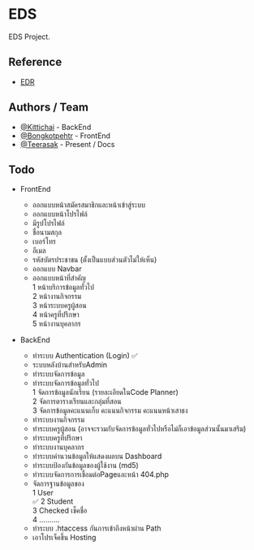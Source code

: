 
# EDS

EDS Project.


## Reference

 - [EDR](http://udontech.appedr.com/edr/login.do)

## Authors / Team

- [@Kittichai](https://web.facebook.com/kittichai002/) - BackEnd
- [@Bongkotpehtr](https://web.facebook.com/artz.artz.7798) - FrontEnd
- [@Teerasak](https://web.facebook.com/tee.teerasak.5015) - Present / Docs


## Todo

- FrontEnd<br>
  - ออกแบบหน้าสมัครสมาชิกและหน้าเข้าสู่ระบบ
  - ออกแบบหน้าโปรไฟล์
   - มีรูปโปรไฟล์
   - ชื่อนามสกุล
   - เบอร์โทร
   - อีเมล
   - รหัสบัตรประชาชน (ตั้งเป็นแบบส่วนตัวไม่ให้เห็น) 
   - ออกแบบ Navbar 
   - ออกแบบหน้าที่สำคัญ<br>
   1 หน้าบริการข้อมูลทั่วไป<br>
   2 หน้างานกิจกรรม<br>
   3 หน้าระบบครูผู้สอน<br>
   4 หน้าครูที่ปรึกษา<br>
   5 หน้างานบุคลากร
   
  
  
  
- BackEnd<br>
  - ทำระบบ Authentication (Login) ✅
  - ระบบหลังบ้านสำหรับAdmin
  - ทำระบบจัดการข้อมูล
  - ทำระบบจัดการข้อมูลทั่วไป<br>
  1 จัดการข้อมูลนักเรียน (รายละเอียดในCode Planner)<br>
  2 จัดการตารางเรียนและกลุ่มที่สอน<br>
  3 จัดการข้อมูลคะแนนเก็บ คะแนนกิจกรรม คะแนนหน้าเสาธง<br>
  - ทำระบบงานกิจกรรม
  - ทำระบบครูผู้สอน (อาจจะรวมกับจัดการข้อมูลทั่วไปหรือไม่ก็เอาข้อมูลส่วนนั้นมาเสริม)
  - ทำระบบครูที่ปรึกษา
  - ทำระบบงานบุคลากร
  - ทำระบบคำนวนข้อมูลให้แสดงผลบน Dashboard
  - ทำระบบป้องกันข้อมูลของผู้ใช้งาน (md5)
  - ทำระบบจัดการการเชื่อมต่อPageและหน้า 404.php
  - จัดการฐานข้อมูลของ<br>
  1 User<br>✅
  2 Student<br>
  3 Checked เช็คชื่อ<br>
  4 ..........<br>
  - ทำระบบ .htaccess กันการเข้าถึงหน้าผ่าน Path
  - เอาโปรเจ็คขึ้น Hosting
 
